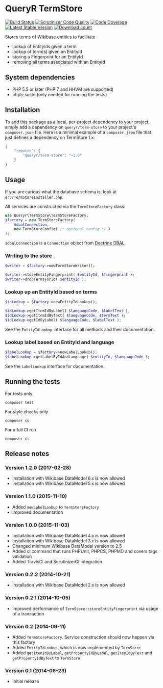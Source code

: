 # QueryR TermStore

[![Build Status](https://secure.travis-ci.org/JeroenDeDauw/TermStore.png?branch=master)](http://travis-ci.org/JeroenDeDauw/TermStore)
[![Scrutinizer Code Quality](https://scrutinizer-ci.com/g/JeroenDeDauw/TermStore/badges/quality-score.png?b=master)](https://scrutinizer-ci.com/g/JeroenDeDauw/TermStore/?branch=master)
[![Code Coverage](https://scrutinizer-ci.com/g/JeroenDeDauw/TermStore/badges/coverage.png?b=master)](https://scrutinizer-ci.com/g/JeroenDeDauw/TermStore/?branch=master)
[![Latest Stable Version](https://poser.pugx.org/queryr/term-store/version.png)](https://packagist.org/packages/queryr/term-store)
[![Download count](https://poser.pugx.org/queryr/term-store/d/total.png)](https://packagist.org/packages/queryr/term-store)

Stores terms of [Wikibase](http://wikiba.se) entities to facilitate

* lookup of EntityIds given a term
* lookup of term(s) given an EntityId
* storing a Fingerprint for an EntityId
* removing all terms associated with an EntityId

## System dependencies

* PHP 5.5 or later (PHP 7 and HHVM are supported)
* php5-sqlite (only needed for running the tests)

## Installation

To add this package as a local, per-project dependency to your project, simply add a
dependency on `queryr/term-store` to your project's `composer.json` file.
Here is a minimal example of a `composer.json` file that just defines a dependency on
TermStore 1.x:

```js
{
    "require": {
        "queryr/term-store": "~1.0"
    }
}
```

## Usage

If you are curious what the database schema is, look at `src/TermStoreInstaller.php`.

All services are constructed via the `TermStoreFactory` class:

```php
use Queryr\TermStore\TermStoreFactory;
$factory = new TermStoreFactory(
	$dbalConnection,
	new TermStoreConfig( /* optional config */ )
);
```

`$dbalConnection` is a `Connection` object from [Doctrine DBAL](https://github.com/doctrine/dbal).

### Writing to the store

```php
$writer = $factory->newTermStoreWriter();

$writer->storeEntityFingerprint( $entityId, $fingerprint );
$writer->dropTermsForId( $entityId );
```

### Lookup up an EntityId based on terms

```php
$idLookup = $factory->newEntityIdLookup();

$idLookup->getItemIdByLabel( $languageCode, $labelText );
$idLookup->getItemIdByText( $languageCode, $termText );
$idLookup->getIdByLabel( $languageCode, $labelText );
```

See the `EntityIdLookup` interface for all methods and their documentation.

### Lookup label based on EntityId and language

```php
$labelLookup = $factory->newLabelLookup();
$labelLookup->getLabelByIdAndLanguage( $entityId, $languageCode );
```

See the `LabelLookup` interface for documentation.

## Running the tests

For tests only

    composer test

For style checks only

	composer cs

For a full CI run

	composer ci

## Release notes

### Version 1.2.0 (2017-02-28)

* Installation with Wikibase DataModel 6.x is now allowed
* Installation with Wikibase DataModel 5.x is now allowed

### Version 1.1.0 (2015-11-10)

* Added `newLabelLookup` to `TermStoreFactory`
* Improved documentation

### Version 1.0.0 (2015-11-03)

* Installation with Wikibase DataModel 4.x is now allowed
* Installation with Wikibase DataModel 3.x is now allowed
* Changed minimum Wikibase DataModel version to 2.5
* Added ci command that runs PHPUnit, PHPCS, PHPMD and covers tags validation
* Added TravisCI and ScrutinizerCI integration

### Version 0.2.2 (2014-10-21)

* Installation with Wikibase DataModel 2.x is now allowed

### Version 0.2.1 (2014-10-05)

* Improved performance of `TermStore::storeEntityFingerprint` via usage of a transaction

### Version 0.2 (2014-09-11)

* Added `TermStoreFactory`. Service construction should now happen via this factory
* Added `EntityIdLookup`, which is now implemented by `TermStore`
* Added `getItemIdByLabel`, `getPropertyIdByLabel`, `getItemIdByText` and `getPropertyIdByText` to `TermStore`

### Version 0.1 (2014-06-23)

* Initial release
